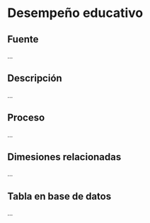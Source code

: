 # Desempeño educativo

## Fuente
...

## Descripción
...

## Proceso
...

## Dimesiones relacionadas
...

## Tabla en base de datos
...


